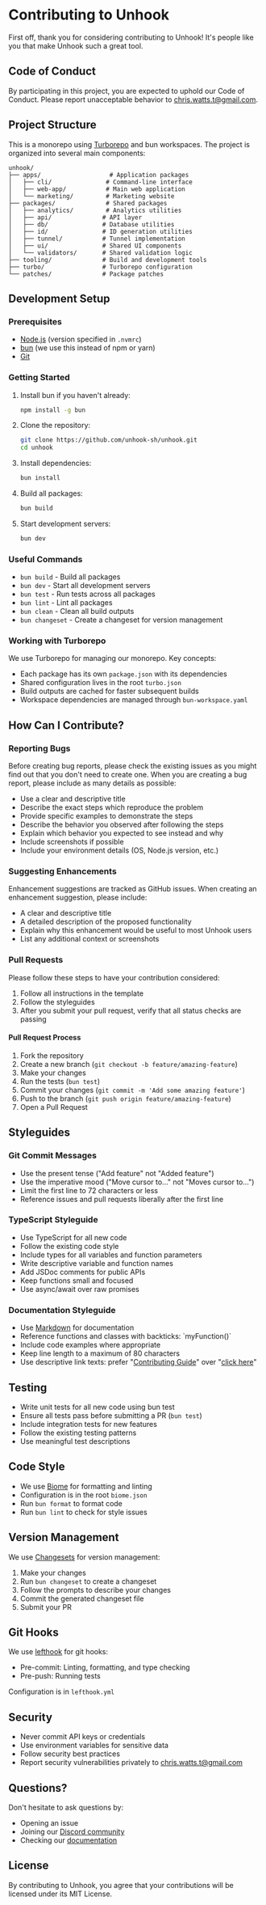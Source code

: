 # Contributing to Unhook

First off, thank you for considering contributing to Unhook! It's people like you that make Unhook such a great tool.

## Code of Conduct

By participating in this project, you are expected to uphold our Code of Conduct. Please report unacceptable behavior to [chris.watts.t@gmail.com](mailto:chris.watts.t@gmail.com).

## Project Structure

This is a monorepo using [Turborepo](https://turbo.build/) and bun workspaces. The project is organized into several main components:

```
unhook/
├── apps/                   # Application packages
│   ├── cli/               # Command-line interface
│   ├── web-app/           # Main web application
│   └── marketing/         # Marketing website
├── packages/              # Shared packages
│   ├── analytics/         # Analytics utilities
│   ├── api/              # API layer
│   ├── db/               # Database utilities
│   ├── id/               # ID generation utilities
│   ├── tunnel/           # Tunnel implementation
│   ├── ui/               # Shared UI components
│   └── validators/       # Shared validation logic
├── tooling/              # Build and development tools
├── turbo/                # Turborepo configuration
└── patches/              # Package patches
```

## Development Setup

### Prerequisites

- [Node.js](https://nodejs.org/) (version specified in `.nvmrc`)
- [bun](https://bun.io/) (we use this instead of npm or yarn)
- [Git](https://git-scm.com/)

### Getting Started

1. Install bun if you haven't already:
   ```bash
   npm install -g bun
   ```

2. Clone the repository:
   ```bash
   git clone https://github.com/unhook-sh/unhook.git
   cd unhook
   ```

3. Install dependencies:
   ```bash
   bun install
   ```

4. Build all packages:
   ```bash
   bun build
   ```

5. Start development servers:
   ```bash
   bun dev
   ```

### Useful Commands

- `bun build` - Build all packages
- `bun dev` - Start all development servers
- `bun test` - Run tests across all packages
- `bun lint` - Lint all packages
- `bun clean` - Clean all build outputs
- `bun changeset` - Create a changeset for version management

### Working with Turborepo

We use Turborepo for managing our monorepo. Key concepts:

- Each package has its own `package.json` with its dependencies
- Shared configuration lives in the root `turbo.json`
- Build outputs are cached for faster subsequent builds
- Workspace dependencies are managed through `bun-workspace.yaml`

## How Can I Contribute?

### Reporting Bugs

Before creating bug reports, please check the existing issues as you might find out that you don't need to create one. When you are creating a bug report, please include as many details as possible:

* Use a clear and descriptive title
* Describe the exact steps which reproduce the problem
* Provide specific examples to demonstrate the steps
* Describe the behavior you observed after following the steps
* Explain which behavior you expected to see instead and why
* Include screenshots if possible
* Include your environment details (OS, Node.js version, etc.)

### Suggesting Enhancements

Enhancement suggestions are tracked as GitHub issues. When creating an enhancement suggestion, please include:

* A clear and descriptive title
* A detailed description of the proposed functionality
* Explain why this enhancement would be useful to most Unhook users
* List any additional context or screenshots

### Pull Requests

Please follow these steps to have your contribution considered:

1. Follow all instructions in the template
2. Follow the styleguides
3. After you submit your pull request, verify that all status checks are passing

#### Pull Request Process

1. Fork the repository
2. Create a new branch (`git checkout -b feature/amazing-feature`)
3. Make your changes
4. Run the tests (`bun test`)
5. Commit your changes (`git commit -m 'Add some amazing feature'`)
6. Push to the branch (`git push origin feature/amazing-feature`)
7. Open a Pull Request

## Styleguides

### Git Commit Messages

* Use the present tense ("Add feature" not "Added feature")
* Use the imperative mood ("Move cursor to..." not "Moves cursor to...")
* Limit the first line to 72 characters or less
* Reference issues and pull requests liberally after the first line

### TypeScript Styleguide

* Use TypeScript for all new code
* Follow the existing code style
* Include types for all variables and function parameters
* Write descriptive variable and function names
* Add JSDoc comments for public APIs
* Keep functions small and focused
* Use async/await over raw promises

### Documentation Styleguide

* Use [Markdown](https://guides.github.com/features/mastering-markdown/) for documentation
* Reference functions and classes with backticks: \`myFunction()\`
* Include code examples where appropriate
* Keep line length to a maximum of 80 characters
* Use descriptive link texts: prefer "[Contributing Guide](#)" over "[click here](#)"

## Testing

* Write unit tests for all new code using bun test
* Ensure all tests pass before submitting a PR (`bun test`)
* Include integration tests for new features
* Follow the existing testing patterns
* Use meaningful test descriptions

## Code Style

* We use [Biome](https://biomejs.dev/) for formatting and linting
* Configuration is in the root `biome.json`
* Run `bun format` to format code
* Run `bun lint` to check for style issues

## Version Management

We use [Changesets](https://github.com/changesets/changesets) for version management:

1. Make your changes
2. Run `bun changeset` to create a changeset
3. Follow the prompts to describe your changes
4. Commit the generated changeset file
5. Submit your PR

## Git Hooks

We use [lefthook](https://github.com/evilmartians/lefthook) for git hooks:
* Pre-commit: Linting, formatting, and type checking
* Pre-push: Running tests

Configuration is in `lefthook.yml`

## Security

* Never commit API keys or credentials
* Use environment variables for sensitive data
* Follow security best practices
* Report security vulnerabilities privately to [chris.watts.t@gmail.com](mailto:chris.watts.t@gmail.com)

## Questions?

Don't hesitate to ask questions by:
* Opening an issue
* Joining our [Discord community](https://discord.gg/unhook)
* Checking our [documentation](https://docs.unhook.sh)

## License

By contributing to Unhook, you agree that your contributions will be licensed under its MIT License.